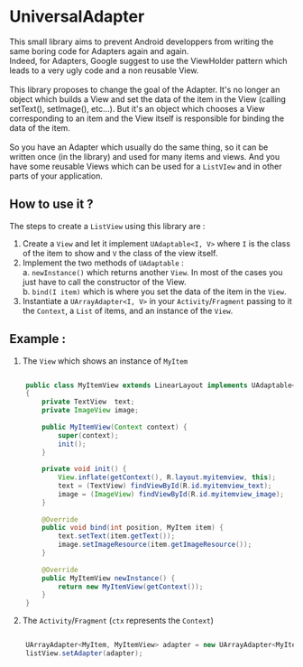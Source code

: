 UniversalAdapter
================

This small library aims to prevent Android developpers from writing the same boring code for Adapters again and again.<br />
Indeed, for Adapters, Google suggest to use the ViewHolder pattern which leads to a very ugly code and a non reusable View.<br /><br />
This library proposes to change the goal of the Adapter. It's no longer an object which builds a View and set the data of the item in the View (calling setText(), setImage(), etc...). But it's an object which chooses a View corresponding to an item and the View itself is responsible for binding the data of the item.<br /><br />
So you have an Adapter which usually do the same thing, so it can be written once (in the library) and used for many items and views. And you have some reusable Views which can be used for a `ListVIew` and in other parts of your application.

How to use it ?
---------------

The steps to create a `ListView` using this library are :<br />
1. Create a `View` and let it implement `UAdaptable<I, V>` where `I` is the class of the item to show and `V` the class of the view itself.<br />
2. Implement the two methods of `UAdaptable` :<br />
  a. `newInstance()` which returns another `View`. In most of the cases you just have to call the constructor of the View.<br />
  b. `bind(I item)` which is where you set the data of the item in the `View`.<br />
3. Instantiate a `UArrayAdapter<I, V>` in your `Activity`/`Fragment` passing to it the `Context`, a `List` of items, and an instance of the `View`.

Example :
---------
1. The `View` which shows an instance of `MyItem`
```java

    public class MyItemView extends LinearLayout implements UAdaptable<MyItem, MyItemView>
    {
        private TextView  text;
        private ImageView image;
    
        public MyItemView(Context context) {
            super(context);
            init();
        }
    
        private void init() {
            View.inflate(getContext(), R.layout.myitemview, this);
            text = (TextView) findViewById(R.id.myitemview_text);
            image = (ImageView) findViewById(R.id.myitemview_image);
        }
    
        @Override
        public void bind(int position, MyItem item) {
            text.setText(item.getText());
            image.setImageResource(item.getImageResource());
        }
    
        @Override
        public MyItemView newInstance() {
            return new MyItemView(getContext());
        }
    }
```

2. The `Activity`/`Fragment` (`ctx` represents the `Context`)
```java

    UArrayAdapter<MyItem, MyItemView> adapter = new UArrayAdapter<MyItem, MyItemView>(ctx, items, new MyItemView(ctx));
    listView.setAdapter(adapter);
    
``` 
